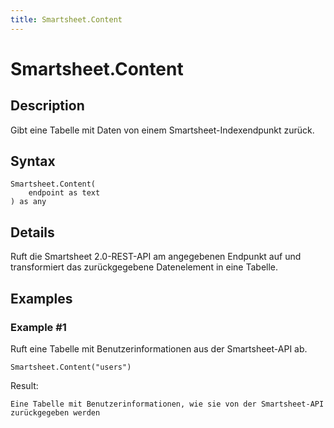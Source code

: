 ```yaml
---
title: Smartsheet.Content
---
```


# Smartsheet.Content


## Description

Gibt eine Tabelle mit Daten von einem Smartsheet-Indexendpunkt zurück.


## Syntax

```powerquery
Smartsheet.Content(
    endpoint as text
) as any
```


## Details

Ruft die Smartsheet 2.0-REST-API am angegebenen Endpunkt auf und transformiert das zurückgegebene Datenelement in eine Tabelle.


## Examples

### Example #1 
Ruft eine Tabelle mit Benutzerinformationen aus der Smartsheet-API ab.
```powerquery
Smartsheet.Content("users")
```

Result: 
```powerquery
Eine Tabelle mit Benutzerinformationen, wie sie von der Smartsheet-API zurückgegeben werden
```



